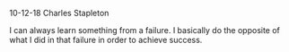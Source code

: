 10-12-18 Charles Stapleton

I can always learn something from a failure. I basically do the opposite of what I did in that failure in order to achieve success.